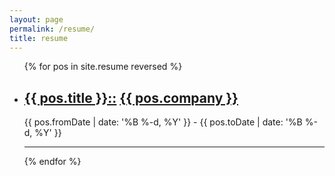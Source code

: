 ```yaml
---
layout: page
permalink: /resume/
title: resume
---
```


<ul class="post-list">
{% for pos in site.resume reversed %}
    <li>
        <h2><a class="page-heading" href="{{ pos.url | prepend: site.baseurl }}">{{ pos.title }}::</a>
        <a class="page-heading" href="{{ pos.siteUrl }}">{{ pos.company }}</a></h2>
        <p class="post-meta">{{ pos.fromDate | date: '%B %-d, %Y' }}&nbsp;-&nbsp;{{ pos.toDate | date: '%B %-d, %Y' }}</p>
      </li>
      <hr>
{% endfor %}
</ul>